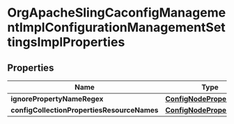 

# OrgApacheSlingCaconfigManagementImplConfigurationManagementSettingsImplProperties

## Properties

Name | Type | Description | Notes
------------ | ------------- | ------------- | -------------
**ignorePropertyNameRegex** | [**ConfigNodePropertyArray**](ConfigNodePropertyArray.md) |  |  [optional]
**configCollectionPropertiesResourceNames** | [**ConfigNodePropertyArray**](ConfigNodePropertyArray.md) |  |  [optional]




